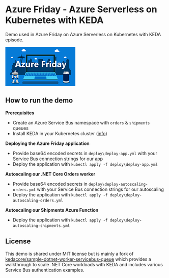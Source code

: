 # Azure Friday - Azure Serverless on Kubernetes with KEDA

Demo used in Azure Friday on Azure Serverless on Kubernetes with KEDA episode.

![Azure Friday](./media/azure-friday-logo.png)

## How to run the demo

**Prerequisites**
- Create an Azure Service Bus namespace with `orders` & `shipments` queues
- Install KEDA in your Kubernetes cluster ([info](https://keda.sh/docs/2.0/deploy/))

**Deploying the Azure Friday application**
- Provide base64 encoded secrets in `deploy\deploy-app.yml` with your Service Bus connection strings for our app
- Deploy the application with `kubectl apply -f deploy\deploy-app.yml`

**Autoscaling our .NET Core Orders worker**
- Provide base64 encoded secrets in `deploy\deploy-autoscaling-orders.yml` with your Service Bus connection strings for our autoscaling
- Deploy the application with `kubectl apply -f deploy\deploy-autoscaling-orders.yml`

**Autoscaling our Shipments Azure Function**
- Deploy the application with `kubectl apply -f deploy\deploy-autoscaling-shipments.yml`

## License

This demo is shared under MIT license but is mainly a fork of [kedacore/sample-dotnet-worker-servicebus-queue](https://github.com/kedacore/sample-dotnet-worker-servicebus-queue) which provides a walkthrough to scale .NET Core workloads with KEDA and includes various Service Bus authentication examples.
